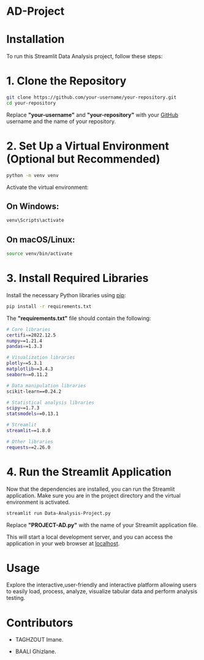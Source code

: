 # AD-Project
# Installation
To run this Streamlit Data Analysis project, follow these steps:

# 1. Clone the Repository
```bash
git clone https://github.com/your-username/your-repository.git
cd your-repository
```
Replace **"your-username"** and **"your-repository"** with your [GitHub](https://github.com/) username and the name of your repository.

# 2. Set Up a Virtual Environment (Optional but Recommended)
```bash
python -m venv venv
```
Activate the virtual environment:

## On Windows:

```bash
venv\Scripts\activate
```

## On macOS/Linux:

```bash
source venv/bin/activate
```
# 3. Install Required Libraries
Install the necessary Python libraries using [pip](https://pip.pypa.io/en/stable/):

```bash
pip install -r requirements.txt
```
The **"requirements.txt"** file should contain the following:

```bash
# Core libraries
certifi==2022.12.5
numpy==1.21.4
pandas==1.3.3

# Visualization libraries
plotly==5.3.1
matplotlib==3.4.3
seaborn==0.11.2

# Data manipulation libraries
scikit-learn==0.24.2

# Statistical analysis libraries
scipy==1.7.3
statsmodels==0.13.1

# Streamlit
streamlit==1.8.0

# Other libraries
requests==2.26.0

```
# 4. Run the Streamlit Application
Now that the dependencies are installed, you can run the Streamlit application. Make sure you are in the project directory and the virtual environment is activated.

```bash
streamlit run Data-Analysis-Project.py

```
Replace **"PROJECT-AD.py"** with the name of your Streamlit application file.

This will start a local development server, and you can access the application in your web browser at [localhost](http://localhost:8501).

# Usage
Explore the interactive,user-friendly and interactive platform allowing users to easily load, process, analyze, visualize tabular data and perform analysis testing.

# Contributors


   * TAGHZOUT Imane.

   * BAALI Ghizlane.
